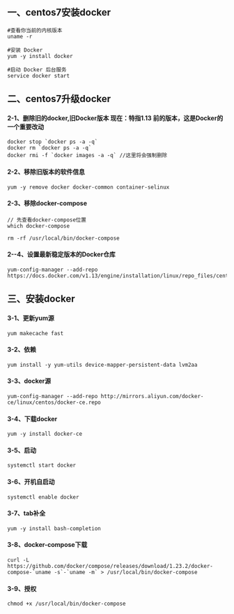 ## 一、centos7安装docker
```
#查看你当前的内核版本
uname -r

#安装 Docker
yum -y install docker

#启动 Docker 后台服务
service docker start
```

## 二、centos7升级docker
#### 2-1、删除旧的docker,旧Docker版本 现在：特指1.13 前的版本，这是Docker的一个重要改动
```
docker stop `docker ps -a -q`
docker rm `docker ps -a -q`
docker rmi -f `docker images -a -q` //这里将会强制删除
```

#### 2-2、移除旧版本的软件信息
```
yum -y remove docker docker-common container-selinux
```

#### 2-3、移除docker-compose
```
// 先查看docker-compose位置
which docker-compose

rm -rf /usr/local/bin/docker-compose
```

#### 2--4、设置最新稳定版本的Docker仓库
```
yum-config-manager --add-repo  https://docs.docker.com/v1.13/engine/installation/linux/repo_files/centos/docker.repo
```

## 三、安装docker
#### 3-1、更新yum源
```
yum makecache fast
```

#### 3-2、依赖
```
yum install -y yum-utils device-mapper-persistent-data lvm2aa
```

#### 3-3、docker源
```
yum-config-manager --add-repo http://mirrors.aliyun.com/docker-ce/linux/centos/docker-ce.repo
```

#### 3-4、下载docker
```
yum -y install docker-ce
```

#### 3-5、启动
```
systemctl start docker
```

#### 3-6、开机自启动
```
systemctl enable docker
```

#### 3-7、tab补全
```
yum -y install bash-completion
```

#### 3-8、docker-compose下载
```
curl -L https://github.com/docker/compose/releases/download/1.23.2/docker-compose-`uname -s`-`uname -m` > /usr/local/bin/docker-compose
```

#### 3-9、授权
```
chmod +x /usr/local/bin/docker-compose
```